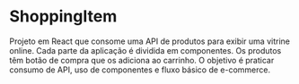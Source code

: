 # ShoppingItem
Projeto em React que consome uma API de produtos para exibir uma vitrine online. Cada parte da aplicação é dividida em componentes. Os produtos têm botão de compra que os adiciona ao carrinho. O objetivo é praticar consumo de API, uso de componentes e fluxo básico de e-commerce.
